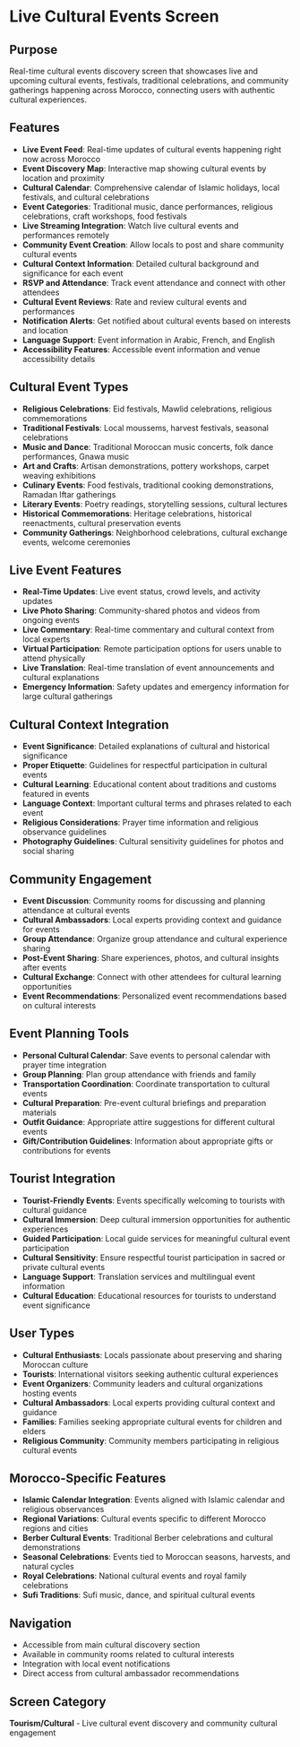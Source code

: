 # Live Cultural Events Screen

## Purpose
Real-time cultural events discovery screen that showcases live and upcoming cultural events, festivals, traditional celebrations, and community gatherings happening across Morocco, connecting users with authentic cultural experiences.

## Features
- **Live Event Feed**: Real-time updates of cultural events happening right now across Morocco
- **Event Discovery Map**: Interactive map showing cultural events by location and proximity
- **Cultural Calendar**: Comprehensive calendar of Islamic holidays, local festivals, and cultural celebrations
- **Event Categories**: Traditional music, dance performances, religious celebrations, craft workshops, food festivals
- **Live Streaming Integration**: Watch live cultural events and performances remotely
- **Community Event Creation**: Allow locals to post and share community cultural events
- **Cultural Context Information**: Detailed cultural background and significance for each event
- **RSVP and Attendance**: Track event attendance and connect with other attendees
- **Cultural Event Reviews**: Rate and review cultural events and performances
- **Notification Alerts**: Get notified about cultural events based on interests and location
- **Language Support**: Event information in Arabic, French, and English
- **Accessibility Features**: Accessible event information and venue accessibility details

## Cultural Event Types
- **Religious Celebrations**: Eid festivals, Mawlid celebrations, religious commemorations
- **Traditional Festivals**: Local moussems, harvest festivals, seasonal celebrations
- **Music and Dance**: Traditional Moroccan music concerts, folk dance performances, Gnawa music
- **Art and Crafts**: Artisan demonstrations, pottery workshops, carpet weaving exhibitions
- **Culinary Events**: Food festivals, traditional cooking demonstrations, Ramadan Iftar gatherings
- **Literary Events**: Poetry readings, storytelling sessions, cultural lectures
- **Historical Commemorations**: Heritage celebrations, historical reenactments, cultural preservation events
- **Community Gatherings**: Neighborhood celebrations, cultural exchange events, welcome ceremonies

## Live Event Features
- **Real-Time Updates**: Live event status, crowd levels, and activity updates
- **Live Photo Sharing**: Community-shared photos and videos from ongoing events
- **Live Commentary**: Real-time commentary and cultural context from local experts
- **Virtual Participation**: Remote participation options for users unable to attend physically
- **Live Translation**: Real-time translation of event announcements and cultural explanations
- **Emergency Information**: Safety updates and emergency information for large cultural gatherings

## Cultural Context Integration
- **Event Significance**: Detailed explanations of cultural and historical significance
- **Proper Etiquette**: Guidelines for respectful participation in cultural events
- **Cultural Learning**: Educational content about traditions and customs featured in events
- **Language Context**: Important cultural terms and phrases related to each event
- **Religious Considerations**: Prayer time information and religious observance guidelines
- **Photography Guidelines**: Cultural sensitivity guidelines for photos and social sharing

## Community Engagement
- **Event Discussion**: Community rooms for discussing and planning attendance at cultural events
- **Cultural Ambassadors**: Local experts providing context and guidance for events
- **Group Attendance**: Organize group attendance and cultural experience sharing
- **Post-Event Sharing**: Share experiences, photos, and cultural insights after events
- **Cultural Exchange**: Connect with other attendees for cultural learning opportunities
- **Event Recommendations**: Personalized event recommendations based on cultural interests

## Event Planning Tools
- **Personal Cultural Calendar**: Save events to personal calendar with prayer time integration
- **Group Planning**: Plan group attendance with friends and family
- **Transportation Coordination**: Coordinate transportation to cultural events
- **Cultural Preparation**: Pre-event cultural briefings and preparation materials
- **Outfit Guidance**: Appropriate attire suggestions for different cultural events
- **Gift/Contribution Guidelines**: Information about appropriate gifts or contributions for events

## Tourist Integration
- **Tourist-Friendly Events**: Events specifically welcoming to tourists with cultural guidance
- **Cultural Immersion**: Deep cultural immersion opportunities for authentic experiences
- **Guided Participation**: Local guide services for meaningful cultural event participation
- **Cultural Sensitivity**: Ensure respectful tourist participation in sacred or private cultural events
- **Language Support**: Translation services and multilingual event information
- **Cultural Education**: Educational resources for tourists to understand event significance

## User Types
- **Cultural Enthusiasts**: Locals passionate about preserving and sharing Moroccan culture
- **Tourists**: International visitors seeking authentic cultural experiences
- **Event Organizers**: Community leaders and cultural organizations hosting events
- **Cultural Ambassadors**: Local experts providing cultural context and guidance
- **Families**: Families seeking appropriate cultural events for children and elders
- **Religious Community**: Community members participating in religious cultural events

## Morocco-Specific Features
- **Islamic Calendar Integration**: Events aligned with Islamic calendar and religious observances
- **Regional Variations**: Cultural events specific to different Morocco regions and cities
- **Berber Cultural Events**: Traditional Berber celebrations and cultural demonstrations
- **Seasonal Celebrations**: Events tied to Moroccan seasons, harvests, and natural cycles
- **Royal Celebrations**: National cultural events and royal family celebrations
- **Sufi Traditions**: Sufi music, dance, and spiritual cultural events

## Navigation
- Accessible from main cultural discovery section
- Available in community rooms related to cultural interests
- Integration with local event notifications
- Direct access from cultural ambassador recommendations

## Screen Category
**Tourism/Cultural** - Live cultural event discovery and community cultural engagement